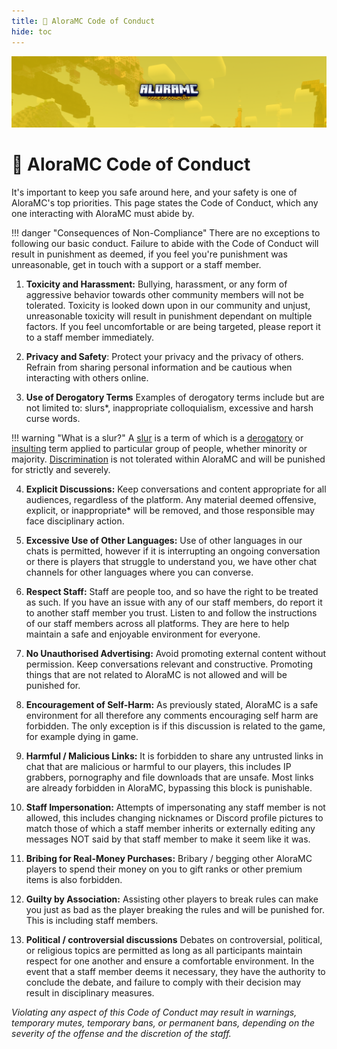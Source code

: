 ```yaml
---
title: 📔 AloraMC Code of Conduct
hide: toc
---
```


![Alora Code of Conduct](../assets/image.png)

# 📔 AloraMC Code of Conduct

It's important to keep you safe around here, and your safety is one of AloraMC's top priorities. This page states the Code of Conduct, which any one interacting with AloraMC must abide by.

!!! danger "Consequences of Non-Compliance"
    There are no exceptions to following our basic conduct. Failure to abide with the Code of Conduct will result in punishment as deemed, if you feel you're punishment was unreasonable, get in touch with a support or a staff member.



1. **Toxicity and Harassment:** Bullying, harassment, or any form of aggressive behavior towards other community members will not be tolerated. Toxicity is looked down upon in our community and unjust, unreasonable toxicity will result in punishment dependant on multiple factors. If you feel uncomfortable or are being targeted, please report it to a staff member immediately. 

2. **Privacy and Safety**: Protect your privacy and the privacy of others. Refrain from sharing personal information and be cautious when interacting with others online. 

3. **Use of Derogatory Terms**
Examples of derogatory terms include but are not limited to: slurs*, inappropriate colloquialism, excessive and harsh curse words.

!!! warning "What is a slur?"
    A [slur](https://duckduckgo.com/&q=slur) is a term of which is a [derogatory](https://duckduckgo.com/&q=derogatory) or [insulting](https://duckduckgo.com/&q=insulting) term applied to particular group of people, whether minority or majority. [Discrimination](https://www.duckduckgo.com/&q=discrimination+meaning) is not tolerated within AloraMC and will be punished for strictly and severely.


4. **Explicit Discussions:** Keep conversations and content appropriate for all audiences, regardless of the platform. Any material deemed offensive, explicit, or inappropriate* will be removed, and those responsible may face disciplinary action.

5. **Excessive Use of Other Languages:**
Use of other languages in our chats is permitted, however if it is interrupting an ongoing conversation or there is players that struggle to understand you, we have other chat channels for other languages where you can converse.

6. **Respect Staff:** Staff are people too, and so have the right to be treated as such. If you have an issue with any of our staff members, do report it to another staff member you trust. Listen to and follow the instructions of our staff members across all platforms. They are here to help maintain a safe and enjoyable environment for everyone.

7. **No Unauthorised Advertising:** Avoid promoting external content without permission. Keep conversations relevant and constructive. Promoting things that are not related to AloraMC is not allowed and will be punished for.

8. **Encouragement of Self-Harm:** As previously stated, AloraMC is a safe environment for all therefore any comments encouraging self harm are forbidden. The only exception is if this discussion is related to the game, for example dying in game.

9. **Harmful / Malicious Links:**
It is forbidden to share any untrusted links in chat that are malicious or harmful to our players, this includes IP grabbers, pornography and file downloads that are unsafe. Most links are already forbidden in AloraMC, bypassing this block is punishable.

10. **Staff Impersonation:**
Attempts of impersonating any staff member is not allowed, this includes changing nicknames or Discord profile pictures to match those of which a staff member inherits or externally editing any messages NOT said by that staff member to make it seem like it was.

11. **Bribing for Real-Money Purchases:**
Bribary / begging other AloraMC players to spend their money on you to gift ranks or other premium items is also forbidden.

12. **Guilty by Association:**
Assisting other players to break rules can make you just as bad as the player breaking the rules and will be punished for. This is including staff members.

13. **Political / controversial discussions**
Debates on controversial, political, or religious topics are permitted as long as all participants maintain respect for one another and ensure a comfortable environment. In the event that a staff member deems it necessary, they have the authority to conclude the debate, and failure to comply with their decision may result in disciplinary measures. 

*Violating any aspect of this Code of Conduct may result in warnings, temporary mutes, temporary bans, or permanent bans, depending on the severity of the offense and the discretion of the staff.*